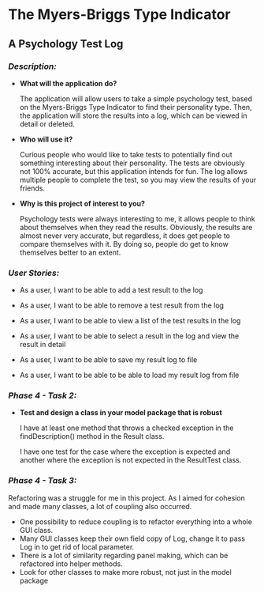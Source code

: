 # The Myers-Briggs Type Indicator

## A Psychology Test Log

### *Description:* 
- **What will the application do?**  

   The application will allow users to take a simple psychology test, based on 
   the Myers-Briggs Type Indicator to find their personality type. Then, the application will store
   the results into a log, which can be viewed in detail or deleted.
   
- **Who will use it?**

    Curious people who would like to take tests to potentially find out something interesting
     about their personality. The tests are obviously not 100% accurate, but this 
     application intends for fun. The log allows multiple people to complete the test, so you may
     view the results of your friends.
     
- **Why is this project of interest to you?**

    Psychology tests were always interesting to me, it allows people to
    think about themselves when they read the results. Obviously, the results are almost
    never very accurate, but regardless, it does get people to compare themselves with it.
    By doing so, people do get to know themselves better to an extent. 

### *User Stories:*

- As a user, I want to be able to add a test result to the log

- As a user, I want to be able to remove a test result from the log

- As a user, I want to be able to view a list of the test results in the log

- As a user, I want to be able to select a result in the log and view the result in detail

- As a user, I want to be able to save my result log to file

- As a user, I want to be able to be able to load my result log from file 

### *Phase 4 - Task 2:*

- **Test and design a class in your model package that is robust** 

    I have at least one method that throws a checked exception in the findDescription() method in the Result class.

    I have one test for the case where the exception is expected and another where the exception is not expected
in the ResultTest class.

### *Phase 4 - Task 3:*

Refactoring was a struggle for me in this project. As I aimed for cohesion and made many classes,
a lot of coupling also occurred.
- One possibility to reduce coupling is to refactor everything into a whole GUI class.
- Many GUI classes keep their own field copy of Log, change it to pass Log in to get 
rid of local parameter.
- There is a lot of similarity regarding panel making, which can be refactored into helper methods.
- Look for other classes to make more robust, not just in the model package
